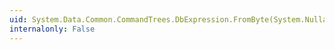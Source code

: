 ```yaml
---
uid: System.Data.Common.CommandTrees.DbExpression.FromByte(System.Nullable{System.Byte})
internalonly: False
---
```

